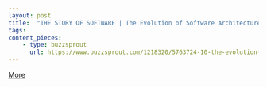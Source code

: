 ```yaml
---
layout: post
title:  "THE STORY OF SOFTWARE | The Evolution of Software Architecture"
tags:
content_pieces: 
    - type: buzzsprout
      url: https://www.buzzsprout.com/1218320/5763724-10-the-evolution-of-software-architecture
---
```


[More](https://www.zartis.com/podcasts-story-of-software/10-the-evolution-of-software-architecture/)
